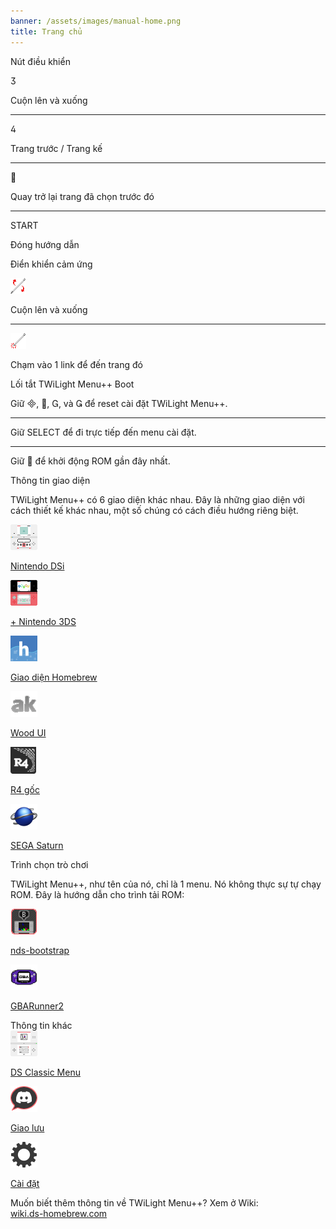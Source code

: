 ```yaml
---
banner: /assets/images/manual-home.png
title: Trang chủ
---
```


<div id="button-controls" class="section-title">Nút điều khiển</div>
<div class="section-body">
    <div class="button-action-group">
        <p class="button-action button">&#xE07D;</p>
        <p class="button-action-text">Cuộn lên và xuống</p>
    </div>
    <hr>
    <div class="button-action-group">
        <p class="button-action button">&#xE07E;</p>
        <p class="button-action-text">Trang trước / Trang kế</p>
    </div>
    <hr>
    <div class="button-action-group">
        <p class="button-action button">&#xE001;</p>
        <p class="button-action-text">Quay trở lại trang đã chọn trước đó</p>
    </div>
    <hr>
    <div class="button-action-group">
        <p class="button-action">START</p>
        <p class="button-action-text">Đóng hướng dẫn</p>
    </div>
</div>

<div id="touch-controls" class="section-title">Điển khiển cảm ứng</div>
<div class="section-body">
    <div class="button-action-group">
        <p class="button-action"><img src="/assets/images/up-down.png" alt="Cuộn lên/xuống ở màn hình cảm ứng"></p>
        <p class="button-action-text">Cuộn lên và xuống</p>
    </div>
    <hr>
    <div class="button-action-group">
        <p class="button-action"><img src="/assets/images/tap.png" alt="Chạm vào màn hình"></p>
        <p class="button-action-text">Chạm vào 1 link để đến trang đó</p>
    </div>
</div>

<div id="twilight-menu-boot-shortcuts" class="section-title">Lối tắt TWiLight Menu++ Boot</div>
<div class="section-body">
    <p>
        Giữ &#xE000;, &#xE001;, &#xE002;, và &#xE003; để reset cài đặt TWiLight Menu++.
    </p>
    <hr>
    <p>
        Giữ SELECT để đi trực tiếp đến menu cài đặt.
    </p>
    <hr>
    <p>
        Giữ &#xE001; để khởi động ROM gần đây nhất.
    </p>
</div>

<div id="theme-information" class="section-title">Thông tin giao diện</div>
<div class="section-body">
    <p class="mb-2">TWiLight Menu++ có 6 giao diện khác nhau. Đây là những giao diện với cách thiết kế khác nhau, một số chúng có cách điều hướng riêng biệt.</p>
    <div class="grid-container-3">
        <div class="grid-item">
            <img src="/assets/images/dsi-icon.png">
            <p>
                <a href="theme1-dsi">Nintendo DSi</a>
            </p>
        </div>
        <div class="grid-item">
            <img src="/assets/images/3ds-icon.png">
            <p>
                <a href="theme2-3ds">+ Nintendo 3DS</a>
            </p>
        </div>
        <div class="grid-item">
            <img src="/assets/images/hbl-icon.png">
            <p>
                <a href="theme6-hbl">Giao diện Homebrew</a>
            </p>
        </div>
        <div class="grid-item">
            <img src="/assets/images/ak-icon.png">
            <p>
                <a href="theme4-acekard">Wood UI</a>
            </p>
        </div>
        <div class="grid-item">
            <img src="/assets/images/r4-icon.png">
            <p>
                <a href="theme3-r4">R4 gốc</a>
            </p>
        </div>
        <div class="grid-item">
            <img src="/assets/images/saturn-logo.png">
            <p>
                <a href="theme5-saturn">SEGA Saturn</a>
            </p>
        </div>
    </div>
</div>

<div id="game-loaders" class="section-title">Trình chọn trò chơi</div>
<div class="section-body">
    <p class="mb-2">TWiLight Menu++, như tên của nó, chỉ là 1 menu. Nó không thực sự tự chạy ROM. Đây là hướng dẫn cho trình tải ROM:</p>
    <div class="grid-container-2">
        <div class="grid-item">
            <img src="/assets/images/ndsb-icon.png">
            <p>
                <a href="nds-bootstrap">nds-bootstrap</a>
            </p>
        </div>
        <div class="grid-item">
            <img src="/assets/images/gba-icon.png">
            <p>
                <a href="gbarunner2">GBARunner2</a>
            </p>
        </div>
    </div>
</div>

<div id="other-information" class="section-title">Thông tin khác</div>
<div class="section-body">
    <div class="grid-container-3 mb-2">
        <div class="grid-item">
            <img src="/assets/images/ds-icon.png">
            <p>
                <a href="ds-classic-menu">DS Classic Menu</a>
            </p>
        </div>
        <div class="grid-item">
            <img src="/assets/images/chat-icon.png">
            <p>
                <a href="chat">Giao lưu</a>
            </p>
        </div>
        <div class="grid-item">
            <img src="/assets/images/settings-icon.png">
            <p>
                <a href="settings">Cài đặt</a>
            </p>
        </div>
    </div>
    <p>
        Muốn biết thêm thông tin về TWiLight Menu++? Xem ở Wiki:<br><a href="https://wiki.ds-homebrew.com">wiki.ds-homebrew.com</a>
    </p>
</div>
